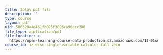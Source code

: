 ```yaml
---
title: 3play pdf file
description: ''
type: course
layout: pdf
uid: 586320a4e461fb095f3896ea90acc308
file_type: application/pdf
file_location: >-
  https://open-learning-course-data-production.s3.amazonaws.com/18-01sc-single-variable-calculus-fall-2010/586320a4e461fb095f3896ea90acc308_KhwQKE_tld0.pdf
course_id: 18-01sc-single-variable-calculus-fall-2010
---
```

